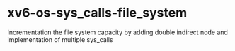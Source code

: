 # xv6-os-sys_calls-file_system
Incrementation the file system capacity by adding double indirect node and implementation of multiple sys_calls
